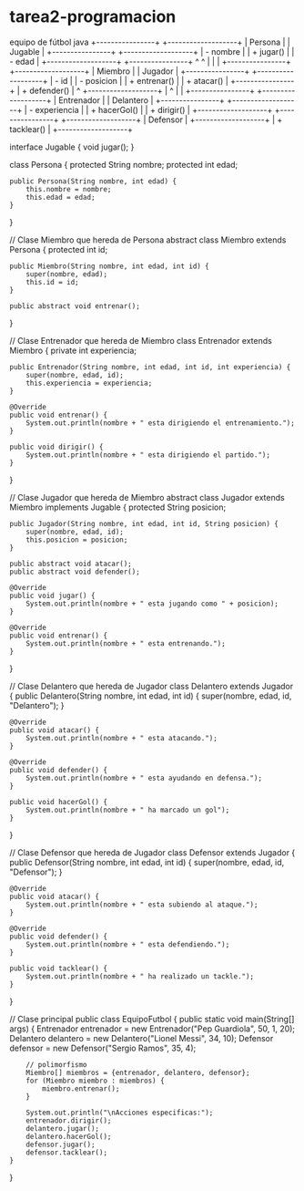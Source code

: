 # tarea2-programacion
equipo de fútbol java
+----------------+     +-------------------+
|   Persona      |     |     Jugable       |
+----------------+     +-------------------+
| - nombre       |     | + jugar()         |
| - edad         |     +-------------------+
+----------------+              ^
         ^                      |
         |                      |
+----------------+     +-------------------+
|   Miembro      |     |      Jugador      |
+----------------+     +-------------------+
| - id           |     | - posicion        |
| + entrenar()   |     | + atacar()        |
+----------------+     | + defender()      |
         ^             +-------------------+
         |                      ^
         |                      |
+----------------+     +-------------------+
|  Entrenador    |     |     Delantero     |
+----------------+     +-------------------+
| - experiencia  |     | + hacerGol()      |
| + dirigir()    |     +-------------------+
+----------------+
                        +-------------------+
                        |     Defensor      |
                        +-------------------+
                        | + tacklear()      |
                        +-------------------+
                        
interface Jugable {
    void jugar();
}

class Persona {
    protected String nombre;
    protected int edad;

    public Persona(String nombre, int edad) {
        this.nombre = nombre;
        this.edad = edad;
    }
}

// Clase Miembro que hereda de Persona
abstract class Miembro extends Persona {
    protected int id;

    public Miembro(String nombre, int edad, int id) {
        super(nombre, edad);
        this.id = id;
    }

    public abstract void entrenar();
}

// Clase Entrenador que hereda de Miembro
class Entrenador extends Miembro {
    private int experiencia;

    public Entrenador(String nombre, int edad, int id, int experiencia) {
        super(nombre, edad, id);
        this.experiencia = experiencia;
    }

    @Override
    public void entrenar() {
        System.out.println(nombre + " esta dirigiendo el entrenamiento.");
    }

    public void dirigir() {
        System.out.println(nombre + " esta dirigiendo el partido.");
    }
}

// Clase Jugador que hereda de Miembro 
abstract class Jugador extends Miembro implements Jugable {
    protected String posicion;

    public Jugador(String nombre, int edad, int id, String posicion) {
        super(nombre, edad, id);
        this.posicion = posicion;
    }

    public abstract void atacar();
    public abstract void defender();

    @Override
    public void jugar() {
        System.out.println(nombre + " esta jugando como " + posicion);
    }

    @Override
    public void entrenar() {
        System.out.println(nombre + " esta entrenando.");
    }
}

// Clase Delantero que hereda de Jugador
class Delantero extends Jugador {
    public Delantero(String nombre, int edad, int id) {
        super(nombre, edad, id, "Delantero");
    }

    @Override
    public void atacar() {
        System.out.println(nombre + " esta atacando.");
    }

    @Override
    public void defender() {
        System.out.println(nombre + " esta ayudando en defensa.");
    }

    public void hacerGol() {
        System.out.println(nombre + " ha marcado un gol");
    }
}

// Clase Defensor que hereda de Jugador
class Defensor extends Jugador {
    public Defensor(String nombre, int edad, int id) {
        super(nombre, edad, id, "Defensor");
    }

    @Override
    public void atacar() {
        System.out.println(nombre + " esta subiendo al ataque.");
    }

    @Override
    public void defender() {
        System.out.println(nombre + " esta defendiendo.");
    }

    public void tacklear() {
        System.out.println(nombre + " ha realizado un tackle.");
    }
}

// Clase principal 
public class EquipoFutbol {
    public static void main(String[] args) {
        Entrenador entrenador = new Entrenador("Pep Guardiola", 50, 1, 20);
        Delantero delantero = new Delantero("Lionel Messi", 34, 10);
        Defensor defensor = new Defensor("Sergio Ramos", 35, 4);

        // polimorfismo 
        Miembro[] miembros = {entrenador, delantero, defensor};
        for (Miembro miembro : miembros) {
            miembro.entrenar();
        }

        System.out.println("\nAcciones especificas:");
        entrenador.dirigir();
        delantero.jugar();
        delantero.hacerGol();
        defensor.jugar();
        defensor.tacklear();
    }
}
